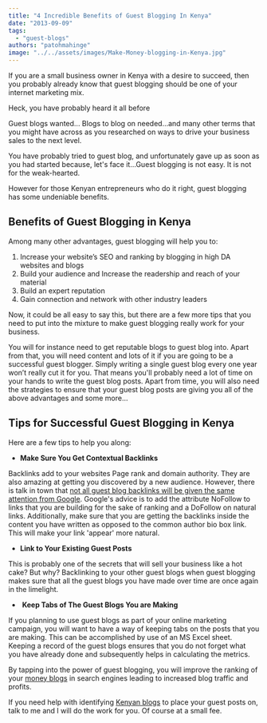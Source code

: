```yaml
---
title: "4 Incredible Benefits of Guest Blogging In Kenya"
date: "2013-09-09"
tags: 
  - "guest-blogs"
authors: "patohmahinge"
image: "../../assets/images/Make-Money-blogging-in-Kenya.jpg"
---
```


If you are a small business owner in Kenya with a desire to succeed, then you probably already know that guest blogging should be one of your internet marketing mix.

Heck, you have probably heard it all before

Guest blogs wanted... Blogs to blog on needed...and many other terms that you might have across as you researched on ways to drive your business sales to the next level.

You have probably tried to guest blog, and unfortunately gave up as soon as you had started because, let's face it...Guest blogging is not easy. It is not for the weak-hearted.

However for those Kenyan entrepreneurs who do it right, guest blogging has some undeniable benefits.

## Benefits of Guest Blogging in Kenya

Among many other advantages, guest blogging will help you to:

1. Increase your website’s SEO and ranking by blogging in high DA websites and blogs
2. Build your audience and Increase the readership and reach of your material
3. Build an expert reputation
4. Gain connection and network with other industry leaders

Now, it could be all easy to say this, but there are a few more tips that you need to put into the mixture to make guest blogging really work for your business.

You will for instance need to get reputable blogs to guest blog into. Apart from that, you will need content and lots of it if you are going to be a successful guest blogger. Simply writing a single guest blog every one year won’t really cut it for you. That means you'll probably need a lot of time on your hands to write the guest blog posts. Apart from time, you will also need the strategies to ensure that your guest blog posts are giving you all of the above advantages and some more...

## Tips for Successful Guest Blogging in Kenya

Here are a few tips to help you along:

- **Make Sure You Get Contextual Backlinks**

Backlinks add to your websites Page rank and domain authority. They are also amazing at getting you discovered by a new audience. However, there is talk in town that [not all guest blog backlinks will be given the same attention from Google](https://mahinge.com/wp-content/uploads/2013/09/google-guest-blogging-for-links-you-better-nofollow-those-links-166218 "Guest blogs wanted"). Google's advice is to add the attribute NoFollow to links that you are building for the sake of ranking and a DoFollow on natural links. Additionally, make sure that you are getting the backlinks inside the content you have written as opposed to the common author bio box link. This will make your link 'appear' more natural.

- **Link to Your Existing Guest Posts**

This is probably one of the secrets that will sell your business like a hot cake? But why? Backlinking to your other guest blogs when guest blogging makes sure that all the guest blogs you have made over time are once again in the limelight.

-  **Keep Tabs of The Guest Blogs You are Making**

If you planning to use guest blogs as part of your online marketing campaign, you will want to have a way of keeping tabs on the posts that you are making. This can be accomplished by use of an MS Excel sheet. Keeping a record of the guest blogs ensures that you do not forget what you have already done and subsequently helps in calculating the metrics.

By tapping into the power of guest blogging, you will improve the ranking of your [money blogs](https://mahinge.com/fully-monetize-blog-kenya/) in search engines leading to increased blog traffic and profits.

If you need help with identifying [Kenyan blogs](https://mahinge.com/fully-monetize-blog-kenya/) to place your guest posts on, talk to me and I will do the work for you. Of course at a small fee.
